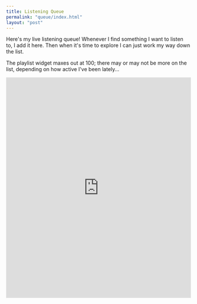 ```yaml
---
title: Listening Queue
permalink: "queue/index.html"
layout: "post"
---
```


Here's my live listening queue! Whenever I find something I want to listen to, I add it here. Then when it's time to explore I can just work my way down the list.

The playlist widget maxes out at 100; there may or may not be more on the list, depending on how active I've been lately...

<iframe src="https://open.spotify.com/embed/playlist/6XHgO63PRjNsdWlnvxr1Kz" width="100%" height="600" frameborder="0" allowtransparency="true" allow="encrypted-media"></iframe>
